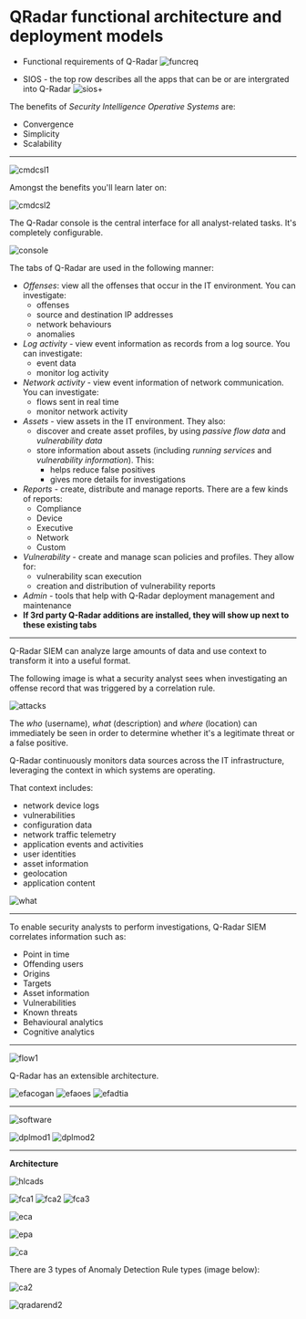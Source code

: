 # QRadar functional architecture and deployment models

+ Functional requirements of Q-Radar
![funcreq](funcreq.png)

+ SIOS - the top row describes all the apps that can be or are intergrated into Q-Radar
![sios+](sios+.png)

The benefits of *Security Intelligence Operative Systems* are:
+ Convergence
+ Simplicity
+ Scalability
_________________________________________________________________________________________________

![cmdcsl1](cmdcsl1.png)

Amongst the benefits you'll learn later on:

![cmdcsl2](cmdcsl2.png)

The Q-Radar console is the central interface for all analyst-related tasks. It's completely configurable.

![console](console.png)

The tabs of Q-Radar are used in the following manner:
+ *Offenses*: view all the offenses that occur in the IT environment. You can investigate:
  - offenses
  - source and destination IP addresses
  - network behaviours
  - anomalies
+ *Log activity* - view event information as records from a log source. You can investigate:
  - event data
  - monitor log activity
+ *Network activity* - view event information of network communication. You can investigate:
  - flows sent in real time
  - monitor network activity
+ *Assets* - view assets in the IT environment. They also:
  - discover and create asset profiles, by using *passive flow data* and *vulnerability data*
  - store information about assets (including *running services* and *vulnerability information*). This:
    + helps reduce false positives
    + gives more details for investigations
+ *Reports* - create, distribute and manage reports. There are a few kinds of reports:
  - Compliance
  - Device
  - Executive
  - Network
  - Custom
+ *Vulnerability* - create and manage scan policies and profiles. They allow for:
  - vulnerability scan execution
  - creation and distribution of vulnerability reports
+ *Admin* - tools that help with Q-Radar deployment management and maintenance
+ **If 3rd party Q-Radar additions are installed, they will show up next to these existing tabs**
_______________________________________________________________________________________________________

Q-Radar SIEM can analyze large amounts of data and use context to transform it into a useful format.

The following image is what a security analyst sees when investigating an offense record that was triggered by a correlation rule.

![attacks](attacks.png)

The *who* (username), *what* (description) and *where* (location) can immediately be seen in order to determine whether it's a legitimate threat or a false positive.

Q-Radar continuously monitors data sources across the IT infrastructure, leveraging the context in which systems are operating.

That context includes:
+ network device logs
+ vulnerabilities
+ configuration data
+ network traffic telemetry
+ application events and activities
+ user identities
+ asset information
+ geolocation
+ application content

![what](what.png)
___________________

To enable security analysts to perform investigations, Q-Radar SIEM correlates information such as:
+ Point in time
+ Offending users
+ Origins
+ Targets
+ Asset information
+ Vulnerabilities
+ Known threats
+ Behavioural analytics
+ Cognitive analytics
______________________

![flow1](flow1.png)

Q-Radar has an extensible architecture.

![efacogan](efacogan.png)
![efaoes](efaoes.png)
![efadtia](efadtia.png)
_________________________________________

![software](software.png)

![dplmod1](dplmod1.png)
![dplmod2](dplmod2.png)
_________________________________________

**Architecture**

![hlcads](hlcads.png)

![fca1](fca1.png)
![fca2](fca2.png)
![fca3](fca3.png)

![eca](eca.png)

![epa](epa.png)

![ca](ca.png)

There are 3 types of Anomaly Detection Rule types (image below):

![ca2](ca2.png)

![qradarend2](qradarend2.png)
